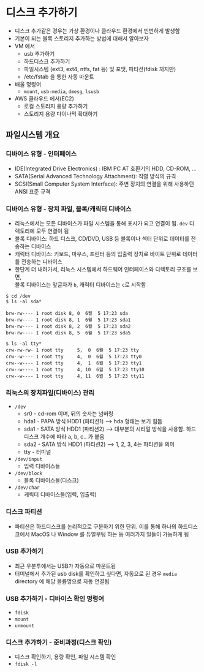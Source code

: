 # 디스크 추가하기
- 디스크 추가같은 경우는 가상 환경이나 클라우드 환경에서 빈번하게 발생함
- 기본이 되는 블록 스토리지 추가하는 방법에 대해서 알아보자
- VM 에서
  - usb 추가하기
  - 하드디스크 추가하기
  - 파일시스템 (ext3, ext4, ntfs, fat 등) 및 포맷, 파티션(fdisk 까지만)
  - /etc/fstab 을 통한 자동 마운트 
- 배울 명령어
  - `mount`, `usb-media`, `dmesg`, `lsusb` 
- AWS 클라우드 에서(EC2)
  - 로컬 스토리지 용량 추가하기
  - 스토리지 용량 다이나믹 확대하기 

## 파일시스템 개요
### 디바이스 유형 - 인터페이스
- IDE(Integrated Drive Electronics) : IBM PC AT 호환기의 HDD, CD-ROM, ...
- SATA(Serial Advanced Technology Attachment): 직렬 방식의 규격
- SCSI(Small Computer System Interface): 주변 장치의 연결을 위해 사용하던 ANSI 표준 규격

### 디바이스 유형 - 장치 파일, 블록/캐릭터 디바이스
- 리눅스에서는 모든 디바이스가 파일 시스템을 통해 표시가 되고 연결이 됨. `dev` 디렉토리에 모두 연결이 됨
- 블록 디바이스: 하드 디스크, CD/DVD, USB 등 블록이나 섹터 단위로 데이터를 전송하는 디바이스
- 캐릭터 디바이스: 키보드, 마우스, 프린터 등의 입출력 장치로 바이트 단위로 데이터를 전송하는 디바이스
- 한단계 더 내려가서, 리눅스 시스템에서 하드웨어 인터페이스와 디렉토리 구조를 보면,   
  블록 디바이스는 앞글자가 `b`, 캐릭터 디바이스는 `c`로 시작함
~~~shell
$ cd /dev
$ ls -al sda*

brw-rw---- 1 root disk 8, 0  6월  5 17:23 sda
brw-rw---- 1 root disk 8, 1  6월  5 17:23 sda1
brw-rw---- 1 root disk 8, 2  6월  5 17:23 sda2
brw-rw---- 1 root disk 8, 5  6월  5 17:23 sda5

$ ls -al tty*
crw-rw-rw- 1 root tty     5,  0  6월  5 17:23 tty
crw--w---- 1 root tty     4,  0  6월  5 17:23 tty0
crw--w---- 1 root tty     4,  1  6월  5 17:23 tty1
crw--w---- 1 root tty     4, 10  6월  5 17:23 tty10
crw--w---- 1 root tty     4, 11  6월  5 17:23 tty11
~~~

### 리눅스의 장치파일(디바이스) 관리
- `/dev`
  - sr0 - cd-rom 이며, 뒤의 숫자는 넘버링 
  - hda1 - PAPA 방식 HDD1 (파티션1) --> hda 형태는 보기 힘듬 
  - sda1 - SATA 방식 HDD1 (파티션2) --> 대부분의 시리얼 방식을 사용함. 하드 디스크 개수에 따라 a, b, c.. 가 붙음
  - sda2 - SATA 방식 HDD1 (파티션2) --> 1, 2, 3, 4는 파티션을 의미
  - tty - 터미널
- `/dev/input`
  - 입력 디바이스들
- `/dev/block`
  - 블록 디바이스들(디스크)
- `/dev/char`
  - 케릭터 디바이스들(입력, 입출력)   

### 디스크 파티션
- 파티션은 하드디스크를 논리적으로 구분하기 위한 단위. 이를 통해 하나의 하드디스크에서 MacOS 나 Window 를 듀얼부팅 하는 등 여러가지 일들이 가능하게 됨

### USB 추가하기
- 최근 우분투에서는 USB가 자동으로 마운트됨
- 터미널에서 추가된 usb disk를 확인하고 싶다면, 자동으로 된 경우 `media` directory 에 해당 볼륨명으로 자동 연결됨

### USB 추가하기 - 디바이스 확인 명령어
- `fdisk`
- `mount`
- `unmount`

### 디스크 추가하기 - 준비과정(디스크 확인)
- 디스크 확인하기, 용량 확인, 파일 시스템 확인
- `fdisk -l`